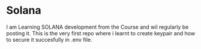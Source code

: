 # Solana
I am Learning SOLANA development from the Course and wil regularly be posting it. 
This is the very first repo where i learnt to create keypair and how to secure it succesfully in .env file.


